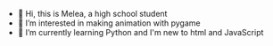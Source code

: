 - 👋 Hi, this is Melea, a high school student
- 👀 I’m interested in making animation with pygame 
- 🌱 I’m currently learning Python and I'm new to html and JavaScript
